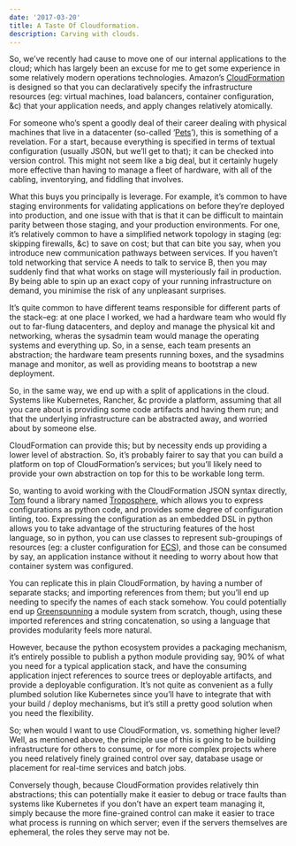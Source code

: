```yaml
---
date: '2017-03-20'
title: A Taste Of Cloudformation.
description: Carving with clouds.
---
```

So, we’ve recently had cause to move one of our internal applications to
the cloud; which has largely been an excuse for me to get some experience
in some relatively modern operations technologies. <!--more--> Amazon’s
[CloudFormation](https://aws.amazon.com/cloudformation/) is designed so that
you can declaratively specify the infrastructure resources (eg: virtual
machines, load balancers, container configuration, &c) that your application
needs, and apply changes relatively atomically.

For someone who’s spent a goodly deal of their career dealing with
physical machines that live in a datacenter (so-called
‘[Pets](https://blog.engineyard.com/2014/pets-vs-cattle)’), this is
something of a revelation. For a start, because everything is specified
in terms of textual configuration (usually JSON, but we’ll get to that);
it can be checked into version control. This might not seem like a big
deal, but it certainly hugely more effective than having to manage a
fleet of hardware, with all of the cabling, inventorying, and fiddling
that involves.

What this buys you principally is leverage. For example, it’s common to
have staging environments for validating applications on before they’re
deployed into production, and one issue with that is that it can be
difficult to maintain parity between those staging, and your production
environments. For one, it’s relatively common to have a simplified
network topology in staging (eg: skipping firewalls, &c) to save on
cost; but that can bite you say, when you introduce new communication
pathways between services. If you haven’t told networking that service A
needs to talk to service B, then you may suddenly find that what works
on stage will mysteriously fail in production. By being able to spin up
an exact copy of your running infrastructure on demand, you minimise the
risk of any unpleasant surprises.

It’s quite common to have different teams responsible for different
parts of the stack–eg: at one place I worked, we had a hardware team who
would fly out to far-flung datacenters, and deploy and manage the
physical kit and networking, wheras the sysadmin team would manage the
operating systems and everything up. So, in a sense, each team presents
an abstraction; the hardware team presents running boxes, and the
sysadmins manage and monitor, as well as providing means to bootstrap a
new deployment.

So, in the same way, we end up with a split of applications in the
cloud. Systems like Kubernetes, Rancher, &c provide a platform, assuming
that all you care about is providing some code artifacts and having them
run; and that the underlying infrastructure can be abstracted away, and
worried about by someone else.

CloudFormation can provide this; but by necessity ends up providing a
lower level of abstraction. So, it’s probably fairer to say that you can
build a platform on top of CloudFormation’s services; but you’ll likely
need to provide your own abstraction on top for this to be workable long
term.

So, wanting to avoid working with the CloudFormation JSON syntax
directly, [Tom](https://tech.labs.oliverwyman.com/author/palfrey/) found
a library named
[Troposphere](https://github.com/cloudtools/troposphere), which allows
you to express configurations as python code, and provides some degree
of configuration linting, too. Expressing the configuration as an
embedded DSL in python allows you to take advantage of the structuring
features of the host language, so in python, you can use classes to
represent sub-groupings of resources (eg: a cluster configuration for
[ECS](https://aws.amazon.com/ecs/)), and those can be consumed by say,
an application instance without it needing to worry about how that
container system was configured.

You can replicate this in plain CloudFormation, by having a number of
separate stacks; and importing references from them; but you’ll end up
needing to specify the names of each stack somehow. You could
potentially end up
[Greenspunning](https://en.wikipedia.org/wiki/Greenspun's_tenth_rule) a
module system from scratch, though, using these imported references and
string concatenation, so using a language that provides modularity feels
more natural.

However, because the python ecosystem provides a packaging mechanism,
it’s entirely possible to publish a python module providing say, 90% of
what you need for a typical application stack, and have the consuming
application inject references to source trees or deployable artifacts,
and provide a deployable configuration. It’s not quite as convenient as
a fully plumbed solution like Kubernetes since you’ll have to integrate
that with your build / deploy mechanisms, but it’s still a pretty good
solution when you need the flexibility.

So; when would I want to use CloudFormation, vs. something higher level?
Well, as mentioned above, the principle use of this is going to be
building infrastructure for others to consume, or for more complex
projects where you need relatively finely grained control over say,
database usage or placement for real-time services and batch jobs.

Conversely though, because CloudFormation provides relatively thin
abstractions; this can potentially make it easier to debug or trace
faults than systems like Kubernetes if you don’t have an expert team
managing it, simply because the more fine-grained control can make it
easier to trace what process is running on which server; even if the
servers themselves are ephemeral, the roles they serve may not be.
